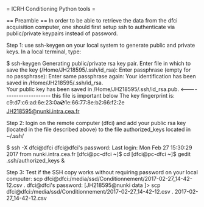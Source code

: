 = ICRH Conditioning Python tools =

== Preamble ==
In order to be able to retrieve the data from the dfci acquisition computer, one should first setup ssh to authenticate via public/private keypairs instead of password. 

Step 1: use ssh-keygen on your local system to generate public and private keys. In a local terminal, type:

$ ssh-keygen
Generating public/private rsa key pair.
Enter file in which to save the key (/Home/JH218595/.ssh/id_rsa): 
Enter passphrase (empty for no passphrase): 
Enter same passphrase again: 
Your identification has been saved in /Home/JH218595/.ssh/id_rsa.  
Your public key has been saved in /Home/JH218595/.ssh/id_rsa.pub. <---------------------- this file is important below
The key fingerprint is:
c9:d7:c6:ad:6e:23:0a:cd:1e:66:77:8e:b2:66:f2:2e JH218595@nunki.intra.cea.fr

Step 2: login on the remote computer (dfci) and add your public rsa key (located in the file described above) to the file authorized_keys located in ~/.ssh/

$ ssh -X dfci@dfci
dfci@dfci's password:
Last login: Mon Feb 27 15:30:29 2017 from nunki.intra.cea.fr
[dfci@pc-dfci ~]$ cd
[dfci@pc-dfci ~]$ gedit .ssh/authorized_keys &

Step 3: Test if the SSH copy works without requiring password on your local computer: 
scp dfci@dfci:/media/ssd/Conditionnement/2017-02-27_14-42-12.csv .
dfci@dfci's password: [JH218595@nunki data ]> scp dfci@dfci:/media/ssd/Conditionnement/2017-02-27_14-42-12.csv .
2017-02-27_14-42-12.csv  


